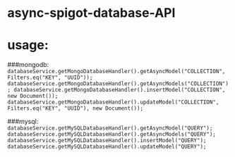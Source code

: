 # async-spigot-database-API
# usage:

###mongodb:
`
databaseService.getMongoDatabaseHandler().getAsyncModel("COLLECTION", Filters.eq("KEY", "UUID"));
databaseService.getMongoDatabaseHandler().getAsyncModels("COLLECTION");
databaseService.getMongoDatabaseHandler().insertModel("COLLECTION", new Document());
databaseService.getMongoDatabaseHandler().updateModel("COLLECTION", Filters.eq("KEY", "UUID"), new Document());
`

###mysql:
`       
databaseService.getMySQLDatabaseHandler().getAsyncModel("QUERY");
databaseService.getMySQLDatabaseHandler().getAsyncModels("QUERY");
databaseService.getMySQLDatabaseHandler().insertModel("QUERY");
databaseService.getMySQLDatabaseHandler().updateModel("QUERY");
`